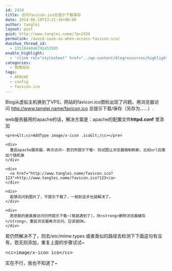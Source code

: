 ```yaml
---
id: 2434
title: 访问favicon.ico总提示下载保存
date: 2014-06-19T13:21:38+00:00
author: tanglei
layout: post
guid: http://www.tanglei.name/?p=2434
permalink: /avoid-save-as-when-access-favicon-ico/
duoshuo_thread_id:
  - 1351844048792453505
enable_highlight:
  - '<link rel="stylesheet" href="../wp-content/blogresources/highlightconfig/highlight.default.min.css"><script src="../wp-content/blogresources/highlightconfig/jquery-2.1.4.min.js"></script><script src="../wp-content/blogresources/highlightconfig/enable_highlight.js"></script>'
categories:
  - 我做站长
tags:
  - APACHE
  - config
  - favicon.ico
---
```

Blog从虚拟主机换到了VPS，网站的favicon.ico图标出现了问题。用浏览器访问 <http://www.tanglei.name/favicon.ico> 总提示下载/保存（另存为……）.

<div>
  <div>
    web服务器用的apache的话，解决方案是：apache的配置文件<strong>httpd.conf</strong> 里添加</p> 
    
    <pre>&lt;cc>AddType image/x-icon .ico&lt;/cc></pre>
    
    <div>
      重启apache服务器，再次访问~ 若仍然提示下载~ 则试图让浏览器强制刷新，比如url后面加个随机串
    </div>
    
    <div>
      <a href="http://www.tanglei.name/favicon.ico?123">http://www.tanglei.name/favicon.ico?123</a>
    </div>
    
    <div>
      能够访问到图片了，不提示下载了，一般到这步也就解决了。
    </div>
    
    <div>
      若悲剧的是直接访问仍然提示下载~(我就遇到了)，则<strong>删除浏览器缓存</strong>，重启浏览器再次访问，应该就OK。
    </div>
  </div>
  
  <div>
  </div>
  
  <div>
    若仍然解决不了，则去/etc/mime.types 或者类似的路径去检测下下面这句有没有，若无则添加，重复上面的步骤试试~
  </div>
  
  <pre>&lt;cc>image/x-icon ico&lt;/cc></pre>
  
  <div>
    实在不行，我也不知道了~
  </div>
</div>